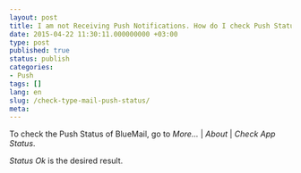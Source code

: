 ```yaml
---
layout: post
title: I am not Receiving Push Notifications. How do I check Push Status?
date: 2015-04-22 11:30:11.000000000 +03:00
type: post
published: true
status: publish
categories:
- Push
tags: []
lang: en
slug: /check-type-mail-push-status/
meta:
---
```


To check the Push Status of BlueMail, go to *More...* \| *About* \| *Check App Status*.

*Status Ok* is the desired result.
